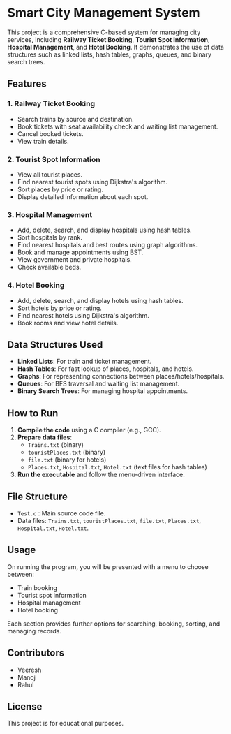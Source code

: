# Smart City Management System

This project is a comprehensive C-based system for managing city services, including **Railway Ticket Booking**, **Tourist Spot Information**, **Hospital Management**, and **Hotel Booking**. It demonstrates the use of data structures such as linked lists, hash tables, graphs, queues, and binary search trees.

## Features

### 1. Railway Ticket Booking
- Search trains by source and destination.
- Book tickets with seat availability check and waiting list management.
- Cancel booked tickets.
- View train details.

### 2. Tourist Spot Information
- View all tourist places.
- Find nearest tourist spots using Dijkstra's algorithm.
- Sort places by price or rating.
- Display detailed information about each spot.

### 3. Hospital Management
- Add, delete, search, and display hospitals using hash tables.
- Sort hospitals by rank.
- Find nearest hospitals and best routes using graph algorithms.
- Book and manage appointments using BST.
- View government and private hospitals.
- Check available beds.

### 4. Hotel Booking
- Add, delete, search, and display hotels using hash tables.
- Sort hotels by price or rating.
- Find nearest hotels using Dijkstra's algorithm.
- Book rooms and view hotel details.

## Data Structures Used

- **Linked Lists**: For train and ticket management.
- **Hash Tables**: For fast lookup of places, hospitals, and hotels.
- **Graphs**: For representing connections between places/hotels/hospitals.
- **Queues**: For BFS traversal and waiting list management.
- **Binary Search Trees**: For managing hospital appointments.

## How to Run

1. **Compile the code** using a C compiler (e.g., GCC).
2. **Prepare data files**:
    - `Trains.txt` (binary)
    - `touristPlaces.txt` (binary)
    - `file.txt` (binary for hotels)
    - `Places.txt`, `Hospital.txt`, `Hotel.txt` (text files for hash tables)
3. **Run the executable** and follow the menu-driven interface.

## File Structure

- `Test.c` : Main source code file.
- Data files: `Trains.txt`, `touristPlaces.txt`, `file.txt`, `Places.txt`, `Hospital.txt`, `Hotel.txt`.

## Usage

On running the program, you will be presented with a menu to choose between:
- Train booking
- Tourist spot information
- Hospital management
- Hotel booking

Each section provides further options for searching, booking, sorting, and managing records.

## Contributors

- Veeresh
- Manoj
- Rahul

## License

This project is for educational purposes.

